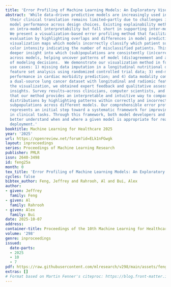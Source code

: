 ```yaml
---
title: 'Error Profiling of Machine Learning Models: An Exploratory Visualization'
abstract: 'While data-driven predictive models are increasingly used in healthcare,
  their clinical translation remains limited—partly due to challenges in evaluating
  model performance across design choices. Existing explainability methods often focus
  on intra-model interpretability but fall short in supporting inter-model comparisons.
  We present a visualization-based error profiling method that facilitates comparative
  evaluation by highlighting overlaps and differences in model predictions. Our matrix-based
  visualization maps which models incorrectly classify which patient subgroups, with
  color intensity indicating the number of misclassified patients. This approach enables
  deeper insight into which (sub)populations are consistently (in)correctly classified
  across models, helping uncover patterns of model (dis)agreement and assess the impact
  of modeling decisions.  We demonstrate our visualization method in four healthcare
  use cases: 1) missing data imputation in a longitudinal nutritional dataset; 2)
  feature set analysis using randomized controlled trial data; 3) end-model technical
  performance in cardiac morbidity prediction; and 4) data modality comparison using
  a dual-source lung cancer dataset with longitudinal and radiomic features. To evaluate
  the visualization, we obtained expert feedback and qualitative assessments of decision-making
  insights. Survey results—across clinicians, computer scientists, and medical informaticians—indicated
  that our method provides an interpretable and intuitive way to compare model error
  distributions by highlighting patterns within correctly and incorrectly classified
  subpopulations across different models. Our comprehensible error profiling approach
  represents an initial step toward a systematic framework for improving model assessment
  in clinical tasks. Through this framework, both model developers and end users can
  better understand when and where a given model is appropriate for real-world clinical
  deployment.'
booktitle: Machine Learning for Healthcare 2025
year: '2025'
url: https://openreview.net/forum?id=ELk1nFGwgk
layout: inproceedings
series: Proceedings of Machine Learning Research
publisher: PMLR
issn: 2640-3498
id: feng25a
month: 0
tex_title: 'Error Profiling of Machine Learning Models: An Exploratory Visualization'
cycles: false
bibtex_author: Feng, Jeffrey and Rahrooh, Al and Bui, Alex
author:
- given: Jeffrey
  family: Feng
- given: Al
  family: Rahrooh
- given: Alex
  family: Bui
date: 2025-10-07
address:
container-title: Proceedings of the 10th Machine Learning for Healthcare Conference
volume: '298'
genre: inproceedings
issued:
  date-parts:
  - 2025
  - 10
  - 7
pdf: https://raw.githubusercontent.com/mlresearch/v298/main/assets/feng25a/feng25a.pdf
extras: []
# Format based on Martin Fenner's citeproc: https://blog.front-matter.io/posts/citeproc-yaml-for-bibliographies/
---
```

